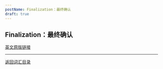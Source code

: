 ```yaml
---
postName: Finalization：最终确认
draft: true
---
```

## Finalization：最终确认


[英文原版链接](https://wiki.internetcomputer.org/wiki/Glossary)

---
[返回词汇目录](../glossary)